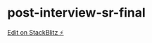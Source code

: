 # post-interview-sr-final

[Edit on StackBlitz ⚡️](https://stackblitz.com/edit/post-interview-sr-final)